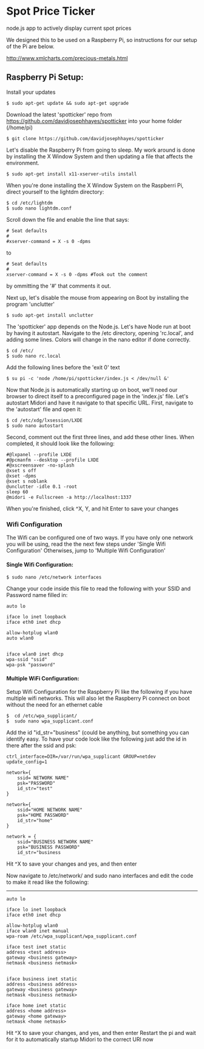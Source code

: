 Spot Price Ticker
==========

node.js app to actively display current spot prices

We designed this to be used on a Raspberry Pi, so instructions for our setup of the Pi are below. 

http://www.xmlcharts.com/precious-metals.html

Raspberry Pi Setup:
-

Install your updates

    $ sudo apt-get update && sudo apt-get upgrade
    
Download the latest 'spotticker' repo from https://github.com/davidjosephhayes/spotticker into your home folder (/home/pi)

    $ git clone https://github.com/davidjosephhayes/spotticker

Let's disable the Raspberry Pi from going to sleep. My work around is done by installing the X Window System and then updating a file that affects the environment. 

    $ sudo apt-get install x11-xserver-utils install

When you're done installing the X Window System on the Raspberri Pi, direct yourself to the lightdm directory:

    $ cd /etc/lightdm
    $ sudo nano lightdm.conf

Scroll down the file and enable the line that says:
    
    # Seat defaults
    #
    #xserver-command = X -s 0 -dpms

to 

    # Seat defaults
    #
    xserver-command = X -s 0 -dpms #Took out the comment

by ommitting the '#' that comments it out.

Next up, let's disable the mouse from appearing on Boot by installing the program 'unclutter'

    $ sudo apt-get install unclutter

The 'spotticker' app depends on the Node.js. Let's have Node run at boot by having it autostart. Navigate to the /etc directory, opening 'rc.local', and adding some lines. Colors will change in the nano editor if done correctly.

    $ cd /etc/
    $ sudo nano rc.local

Add the following lines before the 'exit 0' text

    $ su pi -c 'node /home/pi/spotticker/index.js < /dev/null &'

Now that Node.js is automatically starting up on boot, we'll need our browser to direct itself to a preconfigured page in the 'index.js' file. Let's autostart Midori and have it navigate to that specific URL. First, navigate to the 'autostart' file and open it:

    $ cd /etc/xdg/lxsession/LXDE
    $ sudo nano autostart

Second, comment out the first three lines, and add these other lines. When completed, it should look like the following:

    #@lxpanel --profile LXDE
    #@pcmanfm --desktop --profile LXDE
    #@xscreensaver -no-splash
    @xset s off
    @xset -dpms
    @xset s noblank
    @unclutter -idle 0.1 -root
    sleep 60
    @midori -e Fullscreen -a http://localhost:1337

When you're finished, click ^X, Y, and hit Enter to save your changes

<h3>Wifi Configuration</h3>

The Wifi can be configured one of two ways. If you have only one network you will be using, read the the next few steps under 'Single Wifi Configuration' Otherwises, jump to 'Multiple Wifi Configuration'

<h4>Single Wifi Configuration:</h4> 

    $ sudo nano /etc/network interfaces

Change your code inside this file to read the following with your SSID and Password name filled in:

    auto lo
     
    iface lo inet loopback
    iface eth0 inet dhcp
     
    allow-hotplug wlan0
    auto wlan0
     
     
    iface wlan0 inet dhcp
    wpa-ssid "ssid"
    wpa-psk "password"

<h4>Multiple WiFi Configuration:</h4>
Setup Wifi Configuration for the Raspberry Pi like the following if you have multiple wifi networks. This will also let the Raspberry Pi connect on boot without the need for an ethernet cable
 
    $  cd /etc/wpa_supplicant/
    $  sudo nano wpa_supplicant.conf

Add the id "id_str="business" (could be anything, but something you can identify easy. To have your code look like the following just add the id in there after the ssid and psk:

    ctrl_interface=DIR=/var/run/wpa_supplicant GROUP=netdev
    update_config=1

    network={
        ssid= NETWORK NAME"
        psk="PASSWORD"
        id_str="test"
    }

    network={
        ssid="HOME NETWORK NAME"
        psk="HOME PASSWORD"
        id_str="home"
    }

    network = {
        ssid="BUSINESS NETWORK NAME"
        psk="BUSINESS PASSWORD"
        id_str="business


Hit ^X to save your changes and yes, and then enter

Now navigate to /etc/network/ and sudo nano interfaces and edit the code to make it read like the following: 

---------------------------------------------------------------

    auto lo

    iface lo inet loopback
    iface eth0 inet dhcp

    allow-hotplug wlan0
    iface wlan0 inet manual
    wpa-roam /etc/wpa_supplicant/wpa_supplicant.conf

    iface test inet static
    address <test address>
    gateway <business gateway>
    netmask <business netmask>


    iface business inet static
    address <business address>
    gateway <business gateway>
    netmask <business netmask>

    iface home inet static
    address <home address>
    gateway <home gateway>
    netmask <home netmask>

Hit ^X to save your changes, and yes, and then enter
Restart the pi and wait for it to automatically startup 
Midori to the correct URl now
